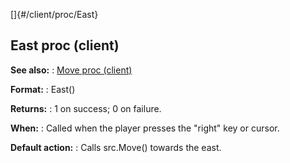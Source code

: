 []{#/client/proc/East}
## East proc (client)
**See also:**
:   [Move proc (client)](#/client/proc/Move)
<!-- -->
**Format:**
:   East()
<!-- -->
**Returns:**
:   1 on success; 0 on failure.
<!-- -->
**When:**
:   Called when the player presses the \"right\" key or cursor.
<!-- -->
**Default action:**
:   Calls src.Move() towards the east.